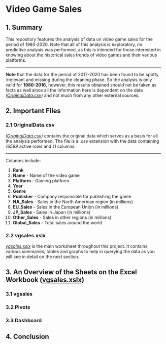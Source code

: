 # Video Game Sales

## 1. Summary

This repository features the analysis of data on video game sales for the period of 1980-2020. Note that all of this analysis is exploratory, no predictive analysis was performed, as this is intended for those interested in knowing about the historical sales trends of video games and their various platforms.

---

**Note** that the data for the period of 2017-2020 has been found to be spotty, irrelevant and missing during the cleaning phase. So the analysis is only valid for **1980-2016**, however, this results obtained should not be taken as facts as well since all the information here is dependent on the data _([OriginalData.csv](OriginalData.csv))_ and not much from any other external sources.

## 2. Important Files

### 2.1 OriginalData.csv

_([OriginalData.csv](OriginalData.csv))_ contains the original data which serves as a basis for all the analysis performed. The file is a _.csv_ extension with the data containing _16599_ active rows and _11_ columns.

---

Columns include:

1. **Rank**
2. **Name** - Name of the video game
3. **Platform** - Gaming platform
4. **Year**
5. **Genre**
6. **Publisher** - Company responsible for publishing the game
7. **NA_Sales** - Sales in the North American region (in millions)
8. **EU_Sales** - Sales in the European Union (in millions)
9. **JP_Sales** - Sales in Japan (in millions)
10. **Other_Sales** - Sales in other regions (in millions)
11. **Global_Sales** - Total sales around the world

### 2.2 vgsales.xslx

_[vgsales.xslx](vgsales.xlsx)_ is the main worksheet throughout this project. It contains various summaries, tables and graphs to help in querying the data as you will see in detail on the next section.

## 3. An Overview of the Sheets on the Excel Workbook ([vgsales.xslx](vgsales.xslx))

### 3.1 vgsales

### 3.2 Pivots

### 3.3 Dashboard

## 4. Conclusion
